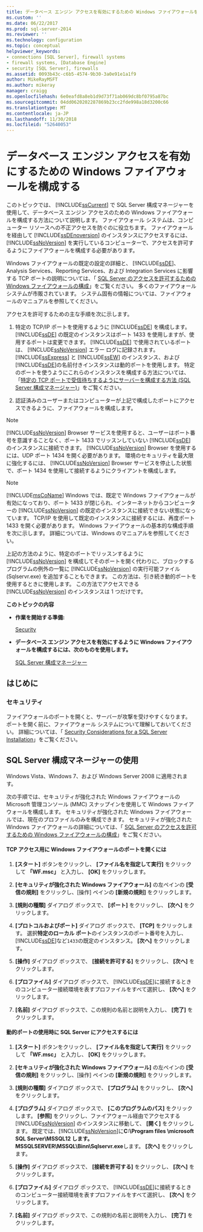 ```yaml
---
title: データベース エンジン アクセスを有効にするための Windows ファイアウォールを構成する | Microsoft Docs
ms.custom: ''
ms.date: 06/22/2017
ms.prod: sql-server-2014
ms.reviewer: ''
ms.technology: configuration
ms.topic: conceptual
helpviewer_keywords:
- connections [SQL Server], firewall systems
- firewall systems, [Database Engine]
- security [SQL Server], firewalls
ms.assetid: 0093b43c-c6b5-4574-9b30-3a0e91e1a1f9
author: MikeRayMSFT
ms.author: mikeray
manager: craigg
ms.openlocfilehash: 6e0eafd8a8eb1d9d73f71ab069dc8bf0795a87bc
ms.sourcegitcommit: 04dd0620202287869b23cc2fde998a18d3200c66
ms.translationtype: MT
ms.contentlocale: ja-JP
ms.lasthandoff: 11/30/2018
ms.locfileid: "52640053"
---
```

# <a name="configure-a-windows-firewall-for-database-engine-access"></a>データベース エンジン アクセスを有効にするための Windows ファイアウォールを構成する
  このトピックでは、 [!INCLUDE[ssCurrent](../../includes/sscurrent-md.md)] で SQL Server 構成マネージャーを使用して、データベース エンジン アクセスのための Windows ファイアウォールを構成する方法について説明します。 ファイアウォール システムは、コンピューター リソースへの不正アクセスを防ぐのに役立ちます。 ファイアウォールを経由して [!INCLUDE[ssDEnoversion](../../includes/ssdenoversion-md.md)] のインスタンスにアクセスするには、 [!INCLUDE[ssNoVersion](../../includes/ssnoversion-md.md)] を実行しているコンピューターで、アクセスを許可するようにファイアウォールを構成する必要があります。  
  
 Windows ファイアウォールの既定の設定の詳細と、 [!INCLUDE[ssDE](../../includes/ssde-md.md)]、Analysis Services、Reporting Services、および Integration Services に影響する TCP ポートの説明については、「 [SQL Server のアクセスを許可するための Windows ファイアウォールの構成](../../sql-server/install/configure-the-windows-firewall-to-allow-sql-server-access.md)」をご覧ください。 多くのファイアウォール システムが市販されています。 システム固有の情報については、ファイアウォールのマニュアルを参照してください。  
  
 アクセスを許可するための主な手順を次に示します。  
  
1.  特定の TCP/IP ポートを使用するように [!INCLUDE[ssDE](../../includes/ssde-md.md)] を構成します。 [!INCLUDE[ssDE](../../includes/ssde-md.md)] の既定のインスタンスはポート 1433 を使用しますが、使用するポートは変更できます。 [!INCLUDE[ssDE](../../includes/ssde-md.md)] で使用されているポートは、 [!INCLUDE[ssNoVersion](../../includes/ssnoversion-md.md)] エラー ログに記録されます。 [!INCLUDE[ssExpress](../../includes/ssexpress-md.md)] と [!INCLUDE[ssEW](../../includes/ssew-md.md)] のインスタンス、および[!INCLUDE[ssDE](../../includes/ssde-md.md)]の名前付きインスタンスは動的ポートを使用します。 特定のポートを使うようにこれらのインスタンスを構成する方法については、「[特定の TCP ポートで受信待ちするようにサーバーを構成する方法 &#40;SQL Server 構成マネージャー&#41;](configure-a-server-to-listen-on-a-specific-tcp-port.md)」をご覧ください。  
  
2.  認証済みのユーザーまたはコンピューターが上記で構成したポートにアクセスできるように、ファイアウォールを構成します。  
  
> [!NOTE]  
>  [!INCLUDE[ssNoVersion](../../includes/ssnoversion-md.md)] Browser サービスを使用すると、ユーザーはポート番号を意識することなく、ポート 1433 でリッスンしていない [!INCLUDE[ssDE](../../includes/ssde-md.md)] のインスタンスに接続できます。 [!INCLUDE[ssNoVersion](../../includes/ssnoversion-md.md)] Browser を使用するには、UDP ポート 1434 を開く必要があります。 環境のセキュリティを最大限に強化するには、 [!INCLUDE[ssNoVersion](../../includes/ssnoversion-md.md)] Browser サービスを停止した状態で、ポート 1434 を使用して接続するようにクライアントを構成します。  
  
> [!NOTE]  
>  [!INCLUDE[msCoName](../../includes/msconame-md.md)] Windows では、既定で Windows ファイアウォールが有効になっており、ポート 1433 が閉じられ、インターネットからコンピューターの [!INCLUDE[ssNoVersion](../../includes/ssnoversion-md.md)] の既定のインスタンスに接続できない状態になっています。 TCP/IP を使用して既定のインスタンスに接続するには、再度ポート 1433 を開く必要があります。 Windows ファイアウォールの基本的な構成手順を次に示します。 詳細については、Windows のマニュアルを参照してください。  
  
 上記の方法のように、特定のポートでリッスンするように [!INCLUDE[ssNoVersion](../../includes/ssnoversion-md.md)] を構成してそのポートを開く代わりに、ブロックするプログラムの例外の一覧に [!INCLUDE[ssNoVersion](../../includes/ssnoversion-md.md)] の実行可能ファイル (Sqlservr.exe) を追加することもできます。 この方法は、引き続き動的ポートを使用するときに使用します。 この方法でアクセスできる [!INCLUDE[ssNoVersion](../../includes/ssnoversion-md.md)] のインスタンスは 1 つだけです。  
  
 **このトピックの内容**  
  
-   **作業を開始する準備:**  
  
     [Security](#Security)  
  
-   **データベース エンジン アクセスを有効にするように Windows ファイアウォールを構成するには、次のものを使用します。**  
  
     [SQL Server 構成マネージャー](#SSMSProcedure)  
  
## <a name="before-you-begin"></a>はじめに  
  
###  <a name="Security"></a> セキュリティ  
 ファイアウォールのポートを開くと、サーバーが攻撃を受けやすくなります。 ポートを開く前に、ファイアウォール システムについて理解しておいてください。 詳細については、「 [Security Considerations for a SQL Server Installation](../../sql-server/install/security-considerations-for-a-sql-server-installation.md)」をご覧ください。  
  
##  <a name="SSMSProcedure"></a> SQL Server 構成マネージャーの使用  
 Windows Vista、Windows 7、および Windows Server 2008 に適用されます。  
  
 次の手順では、セキュリティが強化された Windows ファイアウォールの Microsoft 管理コンソール (MMC) スナップインを使用して Windows ファイアウォールを構成します。 セキュリティが強化された Windows ファイアウォールでは、現在のプロファイルのみを構成できます。 セキュリティが強化された Windows ファイアウォールの詳細については、「 [SQL Server のアクセスを許可するための Windows ファイアウォールの構成](../../sql-server/install/configure-the-windows-firewall-to-allow-sql-server-access.md)」をご覧ください。  
  
#### <a name="to-open-a-port-in-the-windows-firewall-for-tcp-access"></a>TCP アクセス用に Windows ファイアウォールのポートを開くには  
  
1.  **[スタート]** ボタンをクリックし、 **[ファイル名を指定して実行]** をクリックして **「WF.msc」** と入力し、 **[OK]** をクリックします。  
  
2.  **[セキュリティが強化された Windows ファイアウォール]** の左ペインの **[受信の規則]** をクリックし、[操作] ペインの **[新規の規則]** をクリックします。  
  
3.  **[規則の種類]** ダイアログ ボックスで、 **[ポート]** をクリックし、 **[次へ]** をクリックします。  
  
4.  **[プロトコルおよびポート]** ダイアログ ボックスで、 **[TCP]** をクリックします。 選択**特定のローカル ポート**のインスタンスのポート番号を入力し、[!INCLUDE[ssDE](../../includes/ssde-md.md)]など`1433`の既定のインスタンス。 **[次へ]** をクリックします。  
  
5.  **[操作]** ダイアログ ボックスで、 **[接続を許可する]** をクリックし、 **[次へ]** をクリックします。  
  
6.  **[プロファイル]** ダイアログ ボックスで、 [!INCLUDE[ssDE](../../includes/ssde-md.md)]に接続するときのコンピューター接続環境を表すプロファイルをすべて選択し、 **[次へ]** をクリックします。  
  
7.  **[名前]** ダイアログ ボックスで、この規則の名前と説明を入力し、 **[完了]** をクリックします。  
  
#### <a name="to-open-access-to-sql-server-when-using-dynamic-ports"></a>動的ポートの使用時に SQL Server にアクセスするには  
  
1.  **[スタート]** ボタンをクリックし、 **[ファイル名を指定して実行]** をクリックして **「WF.msc」** と入力し、 **[OK]** をクリックします。  
  
2.  **[セキュリティが強化された Windows ファイアウォール]** の左ペインの **[受信の規則]** をクリックし、[操作] ペインの **[新規の規則]** をクリックします。  
  
3.  **[規則の種類]** ダイアログ ボックスで、 **[プログラム]** をクリックし、 **[次へ]** をクリックします。  
  
4.  **[プログラム]** ダイアログ ボックスで、 **[このプログラムのパス]** をクリックします。 **[参照]** をクリックし、ファイアウォール経由でアクセスする [!INCLUDE[ssNoVersion](../../includes/ssnoversion-md.md)] のインスタンスに移動して、 **[開く]** をクリックします。 既定では、[!INCLUDE[ssNoVersion](../../includes/ssnoversion-md.md)]に**C:\Program files \microsoft SQL Server\MSSQL12 します。MSSQLSERVER\MSSQL\Binn\Sqlservr.exe**します。 **[次へ]** をクリックします。  
  
5.  **[操作]** ダイアログ ボックスで、 **[接続を許可する]** をクリックし、 **[次へ]** をクリックします。  
  
6.  **[プロファイル]** ダイアログ ボックスで、 [!INCLUDE[ssDE](../../includes/ssde-md.md)]に接続するときのコンピューター接続環境を表すプロファイルをすべて選択し、 **[次へ]** をクリックします。  
  
7.  **[名前]** ダイアログ ボックスで、この規則の名前と説明を入力し、 **[完了]** をクリックします。  
  
  
